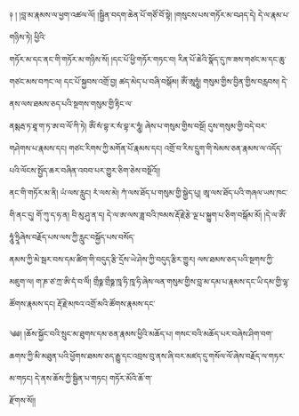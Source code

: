 ﻿  
༈   ། །བླ་མ་རྣམས་ལ་ཕྱག་འཚལ་ལོ། །སྦྱིན་བདག་ཆེན་པོ་གཙོ་བོ་སྟེ། །གསུངས་པས་གཏོར་མ་བཤད་དེ། དེ་ལ་རྣམ་པ་གཉིས་ཏེ། ཕྱིའི་  
གཏོར་མ་དང་ནང་གི་གཏོར་མ་གཉིས་སོ། །དང་པོ་ཕྱི་གཏོར་གཏང་བ། རིན་པོ་ཆེའི་སྣོད་དུ་ཁ་ཟས་གཙང་མ་དང་ཆུ་གཙང་མས་བཀང་ལ། དང་པོ་སྐྱབས་འགྲོ་བྱ། ཚད་མེད་པ་བཞི་བསྒོམ། ཨོཾ་ཨཱཧཱུཾ། གསུམ་གྱིས་བྱིན་གྱིས་བརླབས། དེ་ནས་ལས་ཐམས་ཅད་པའི་སྔགས་གསུམ་གྱི་རྟིང་ལ་  
ནམྶརྦ་ཏ་ཐཱ་ག་ཏ་ཨ་བ་ལོ་ཀི་ཏེ། ཨོཾ་སཾ་བྷ་ར་སཾ་བྷ་ར་ཧཱུཾ། ཞེས་པ་གསུམ་གྱིས་བསྔོ། དུས་གསུམ་གྱི་བདེ་བར་གཤེགས་པ་རྣམས་དང། གཙང་རིགས་ཀྱི་མགོན་པོ་རྣམས་དང། འགྲོ་བ་རིས་དྲུག་གི་སེམས་ཅན་རྣམས་ལ་འདོད་པའི་ལོངས་སྤྱོད་ཆར་བཞིན་འབབ་པར་གྱུར་ཅིག་ཅེས་བསྔོའོ།།  
ནང་གི་གཏོར་མ་ནི། ཡཾ་ལས་རླུང། རཾ་ལས་མེ། ཀཾ་ལས་ཐོད་པ་གསུམ་གྱི་སྒྱེད་པུ། ཨཱ་ལས་ཐོད་པའི་གཞལ་ཡས་ཁང་གི་ནང་དུ། གོ་ཀུ་ད་ཧ་ན། བི་མུ་ཤུ་ན་ད། དེ་ལ་ཨ་ལས་ཟླ་བའི་ཁམས་རྡོ་རྗེ་རྩེ་ལྔ་པ་སྐྱུག་པ་ཅིག་བསྒོམ་མོ། །དེ་ལ་ཨོཾ་ཧཱུཾ་ཧྲཱིཞེས་བརྗོད་པས་ལས་ཀྱི་རླུང་བསྐྱོད་པས་བསོད་  
ནམས་ཀྱི་མེ་སྦར་བས་དམ་ཚིག་གི་བདུད་རྩི་དྲོས་ཡེ་ཤེས་ཀྱི་བདུད་རྩིར་གྱུར། ལས་ཐམས་ཅད་པའི་སྔགས་ཀྱི་མཇུག་ལ། ག་ཎ་ཙ་ཀྲ་ཨི་དཾ་བ་ལིཾ། གྲྀཧྞ་གྲྀཧྞ་ཁཱ་ཧི་ཁཱ་ཧི་ཞེས་ལན་གསུམ་གྱིས་བླ་མ་དམ་པ་རྣམས་དང་ཡི་དམ་གྱི་ལྷ་ཚོགས་རྣམས་དང། རྡོ་རྗེ་མཁའ་འགྲོ་མའི་ཚོགས་རྣམས་དང་  
  
༄༅། །ཆོས་སྐྱོང་བའི་སྲུང་མ་ཐུགས་དམ་ཅན་རྣམས་ཕྱིའི་མཆོད་པ། གསང་བའི་མཆོད་པར་བཞེས་ཤིག་བག་ཆགས་ཀྱི་མི་མཐུན་པའི་ཕྱོགས་ཐམས་ཅད་རྒྱུ་དང་འབྲས་བུ་ནས་ཞི་བར་མཛད་དུ་གསོལ་ལོ་ཞེས་བརྗོད་ལ་གཏར་མ་གཏང། དེ་ནས་ཆོས་ཀྱི་སྦྱིན་པ་གཏང། གཏོར་མོའི་ཆོ་ག་  
རྫོགས་སོ།།  
  
  
